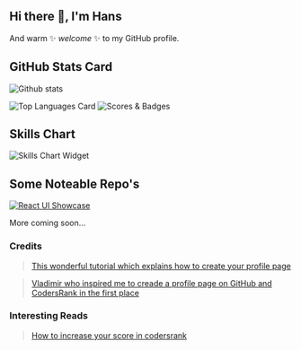## Hi there 👋, I'm Hans

And warm ✨ _welcome_ ✨ to my GitHub profile.

## GitHub Stats Card

![Github stats](https://github-readme-stats.vercel.app/api?username=HansKre&theme=gotham&show_icons=true&count_private=true)


![Top Languages Card](https://github-readme-stats.vercel.app/api/top-langs/?username=HansKre&layout=compact)
![Scores & Badges](https://cr-ss-service.azurewebsites.net/api/ScreenShot?widget=summary&username=HansKre&labels=true)

## Skills Chart

![Skills Chart Widget](https://cr-skills-chart-widget.azurewebsites.net/api/api?username=HansKre&labels=true)

## Some Noteable Repo's

[![React UI Showcase](https://github-readme-stats.vercel.app/api/pin/?username=HansKre&repo=personal-portfolio&show_owner=true)](https://github.com/HansKre/personal-portfolio)

More coming soon...

### Credits

> [This wonderful tutorial which explains how to create your profile page](https://medium.com/better-programming/3-steps-to-improve-your-github-overview-page-950c64d4d465)

> [Vladimir who inspired me to creade a profile page on GitHub and CodersRank in the first place](https://github.com/nolimits4web)


### Interesting Reads

> [How to increase your score in codersrank](https://medium.com/@tibor.szantai/how-to-increase-your-score-in-codersrank-389cdde0c123)

<!--
- 🔭 I’m currently working on ...
- 🌱 I’m currently learning ...
- 👯 I’m looking to collaborate on ...
- 🤔 I’m looking for help with ...
- 💬 Ask me about ...
- 📫 How to reach me: ...
- 😄 Pronouns: ...
- ⚡ Fun fact: ...
-->
